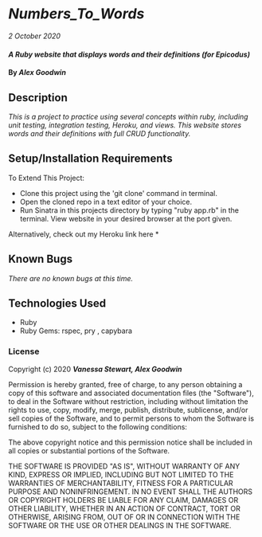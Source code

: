 # _Numbers_To_Words_

_2 October 2020_

#### _A Ruby website that displays words and their definitions (for Epicodus)_

#### By _**Alex Goodwin**_

## Description

_This is a project to practice using several concepts within ruby, including unit testing, integration testing, Heroku, and views. This website stores words and their definitions with full CRUD functionality._

## Setup/Installation Requirements

To Extend This Project:
* Clone this project using the 'git clone' command in terminal.
* Open the cloned repo in a text editor of your choice.
* Run Sinatra in this projects directory by typing "ruby app.rb" in the terminal. View website in your desired browser at the port given.

Alternatively, check out my Heroku link here
* 

## Known Bugs
_There are no known bugs at this time._

## Technologies Used

* Ruby
* Ruby Gems: rspec, pry , capybara

### License

Copyright (c) 2020 **_Vanessa Stewart, Alex Goodwin_**

Permission is hereby granted, free of charge, to any person obtaining a copy of this software and associated documentation files (the "Software"), to deal in the Software without restriction, including without limitation the rights to use, copy, modify, merge, publish, distribute, sublicense, and/or sell copies of the Software, and to permit persons to whom the Software is furnished to do so, subject to the following conditions:

The above copyright notice and this permission notice shall be included in all copies or substantial portions of the Software.

THE SOFTWARE IS PROVIDED "AS IS", WITHOUT WARRANTY OF ANY KIND, EXPRESS OR IMPLIED, INCLUDING BUT NOT LIMITED TO THE WARRANTIES OF MERCHANTABILITY, FITNESS FOR A PARTICULAR PURPOSE AND NONINFRINGEMENT. IN NO EVENT SHALL THE AUTHORS OR COPYRIGHT HOLDERS BE LIABLE FOR ANY CLAIM, DAMAGES OR OTHER LIABILITY, WHETHER IN AN ACTION OF CONTRACT, TORT OR OTHERWISE, ARISING FROM, OUT OF OR IN CONNECTION WITH THE SOFTWARE OR THE USE OR OTHER DEALINGS IN THE SOFTWARE.
